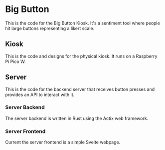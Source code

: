 # Big Button

This is the code for the Big Button Kiosk. It's a sentiment tool where people hit large buttons representing a likert scale.

## Kiosk

This is the code and designs for the physical kiosk. It runs on a Raspberry Pi Pico W.

## Server

This is the code for the backend server that receives button presses and provides an API to interact with it.

### Server Backend

The server backend is written in Rust using the Actix web framework.

### Server Frontend

Current the server frontend is a simple Svelte webpage.